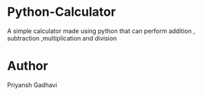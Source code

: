 # Python-Calculator
A simple calculator made using python that can perform addition , subtraction ,multiplication and division
<br>
# Author
Priyansh Gadhavi
